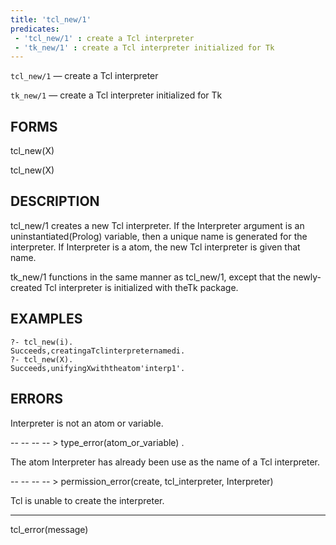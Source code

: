 ```yaml
---
title: 'tcl_new/1'
predicates:
 - 'tcl_new/1' : create a Tcl interpreter
 - 'tk_new/1' : create a Tcl interpreter initialized for Tk
---
```

`tcl_new/1` — create a Tcl interpreter

`tk_new/1` — create a Tcl interpreter initialized for Tk


## FORMS

tcl_new(X)

tcl_new(X)


## DESCRIPTION

tcl_new/1 creates a new
Tcl interpreter. If the Interpreter argument is an uninstantiated(Prolog) variable, then a unique name is generated for the interpreter. If Interpreter is a atom, the new Tcl interpreter is given that name.

tk_new/1 functions in the same manner as tcl_new/1, except that the newly- created Tcl interpreter is initialized with theTk package.


## EXAMPLES

```
?- tcl_new(i).
Succeeds,creatingaTclinterpreternamedi.
?- tcl_new(X).
Succeeds,unifyingXwiththeatom'interp1'.
```

## ERRORS

Interpreter is not an atom or variable.

-- -- -- -- &gt; type_error(atom_or_variable) .

The atom Interpreter has already been use as the name of a Tcl interpreter.

-- -- -- -- &gt; permission_error(create, tcl_interpreter, Interpreter)

Tcl is unable to create the interpreter.

-- -- -- --
tcl_error(message)

